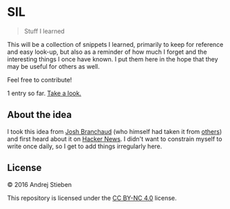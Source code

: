# SIL

> Stuff I learned

This will be a collection of snippets I learned, primarily to keep for reference and easy look-up, but also as a reminder of how much I forget and the interesting things I once have known.
I put them here in the hope that they may be useful for others as well.

Feel free to contribute!

1 entry so far.
[Take a look.](posts/TOC.md)

## About the idea

I took this idea from [Josh Branchaud](https://github.com/jbranchaud/til) (who himself had taken it from [others](https://github.com/thoughtbot/til)) and first heard about it on [Hacker News](https://news.ycombinator.com/item?id=11068902).
I didn't want to constrain myself to write once daily, so I get to add things irregularly here.

## License

&copy; 2016 Andrej Stieben

This repository is licensed under the [CC BY-NC 4.0](http://creativecommons.org/licenses/by-nc/4.0/) license.

